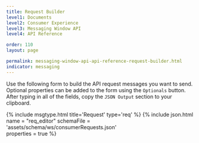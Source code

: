 ```yaml
---
title: Request Builder
level1: Documents
level2: Consumer Experience
level3: Messaging Window API
level4: API Reference

order: 110
layout: page

permalink: messaging-window-api-api-reference-request-builder.html
indicator: messaging
---
```


Use the following form to build the API request messages you want to send.
Optional properties can be added to the form using the ``Optionals`` button. After typing in all of the fields, copy the ``JSON Output`` section to your clipboard.

{% include msgtype.html title='Request' type='req' %}
{% include json.html name = "req_editor" 
	schemaFile = 'assets/schema/ws/consumerRequests.json' 	
	properties = true %}